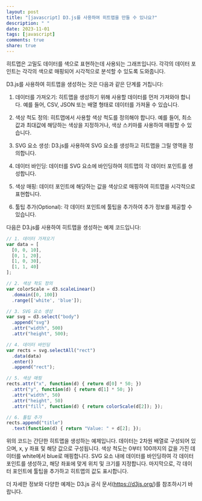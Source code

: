 ```yaml
---
layout: post
title: "[javascript] D3.js를 사용하여 히트맵을 만들 수 있나요?"
description: " "
date: 2023-11-01
tags: [javascript]
comments: true
share: true
---
```


히트맵은 고밀도 데이터를 색으로 표현하는데 사용되는 그래프입니다. 각각의 데이터 포인트는 각각의 색으로 매핑되어 시각적으로 분석할 수 있도록 도와줍니다.

D3.js를 사용하여 히트맵을 생성하는 것은 다음과 같은 단계를 거칩니다:

1. 데이터를 가져오기: 히트맵을 생성하기 위해 사용할 데이터를 먼저 가져와야 합니다. 예를 들어, CSV, JSON 또는 배열 형태로 데이터를 가져올 수 있습니다.

2. 색상 척도 정의: 히트맵에서 사용할 색상 척도를 정의해야 합니다. 예를 들어, 최소값과 최대값에 해당하는 색상을 지정하거나, 색상 스키마를 사용하여 매핑할 수 있습니다.

3. SVG 요소 생성: D3.js를 사용하여 SVG 요소를 생성하고 히트맵을 그릴 영역을 정의합니다.

4. 데이터 바인딩: 데이터를 SVG 요소에 바인딩하여 히트맵의 각 데이터 포인트를 생성합니다.

5. 색상 매핑: 데이터 포인트에 해당하는 값을 색상으로 매핑하여 히트맵을 시각적으로 표현합니다.

6. 툴팁 추가(Optional): 각 데이터 포인트에 툴팁을 추가하여 추가 정보를 제공할 수 있습니다.

다음은 D3.js를 사용하여 히트맵을 생성하는 예제 코드입니다:

```javascript
// 1. 데이터 가져오기
var data = [
  [0, 0, 10],
  [0, 1, 20],
  [1, 0, 30],
  [1, 1, 40]
];

// 2. 색상 척도 정의
var colorScale = d3.scaleLinear()
  .domain([0, 100])
  .range(['white', 'blue']);

// 3. SVG 요소 생성
var svg = d3.select("body")
  .append("svg")
  .attr("width", 500)
  .attr("height", 500);

// 4. 데이터 바인딩
var rects = svg.selectAll("rect")
  .data(data)
  .enter()
  .append("rect");

// 5. 색상 매핑
rects.attr("x", function(d) { return d[0] * 50; })
  .attr("y", function(d) { return d[1] * 50; })
  .attr("width", 50)
  .attr("height", 50)
  .attr("fill", function(d) { return colorScale(d[2]); });

// 6. 툴팁 추가
rects.append("title")
  .text(function(d) { return "Value: " + d[2]; });
```

위의 코드는 간단한 히트맵을 생성하는 예제입니다. 데이터는 2차원 배열로 구성되어 있으며, x, y 좌표 및 해당 값으로 구성됩니다. 색상 척도는 0부터 100까지의 값을 가진 데이터를 white에서 blue로 매핑합니다. SVG 요소 내에 데이터를 바인딩하여 각 데이터 포인트를 생성하고, 해당 좌표에 맞게 위치 및 크기를 지정합니다. 마지막으로, 각 데이터 포인트에 툴팁을 추가하고 히트맵의 값도 표시합니다.

더 자세한 정보와 다양한 예제는 D3.js 공식 문서(https://d3js.org/)를 참조하시기 바랍니다.